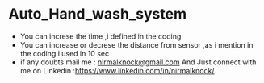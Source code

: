 # Auto_Hand_wash_system
- You can increse the time ,i defined in the coding
- You can increase or decrese the distance from sensor ,as i mention in the coding i used in 10 sec 
- if any doubts mail me : nirmalknock@gmail.com
 And Just connect with me on Linkedin :https://www.linkedin.com/in/nirmalknock/
